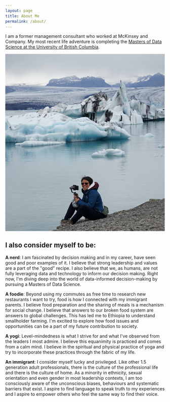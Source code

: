 ```yaml
---
layout: page
title: About Me
permalink: /about/
---
```


I am a former management consultant who worked at McKinsey and Company. My most recent life adventure is completing the [Masters of Data Science at the University of British Columbia](https://masterdatascience.ubc.ca). 

![photo](/assets/photo.jpg)

## I also consider myself to be:

**A nerd**: I am fascinated by decision making and in my career, have seen good and poor examples of it. I believe that strong leadership and values are a part of the "good" recipe. I also believe that we, as humans, are not fully leveraging data and technology to inform our decision making. Right now, I'm diving deep into the world of data-informed decision-making by pursuing a Masters of Data Science.

**A foodie**: Beyond using my commutes as free time to research new restaurants I want to try, food is how I connected with my immigrant parents. I believe food preparation and the sharing of meals is a mechanism for social change. I believe that answers to our broken food system are answers to global challenges. This has led me to Ethiopia to understand smallholder farming. I'm excited to explore how food issues and opportunities can be a part of my future contribution to society.

**A yogi**: Level-mindedness is what I strive for and what I've observed from the leaders I most admire. I believe this equanimity is practiced and comes from a calm mind. I believe in the spiritual and physical practice of yoga and try to incorporate these practices through the fabric of my life.

**An immigrant**: I consider myself lucky and privileged. Like other 1.5 generation adult professionals, there is the culture of the professional life and there is the culture of home. As a minority in ethnicity, sexual orientation and even gender in most leadership contexts, I am too consciously aware of the unconscious biases, behaviours and systematic barriers that exist. I aspire to find language to speak truth to my experiences and I aspire to empower others who feel the same way to find their voice. 
